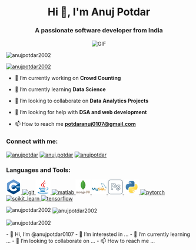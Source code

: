 <h1 align="center">Hi 👋, I'm Anuj Potdar</h1>
<h3 align="center">A passionate software developer from India</h3>

<div align="center">
  <img align="center" alt="GIF" src="https://github.com/abhisheknaiidu/abhisheknaiidu/blob/master/code.gif?raw=true" width="720" height="340" />
</div>

<p align="left"> <img src="https://komarev.com/ghpvc/?username=anujpotdar2002&label=Profile%20views&color=0e75b6&style=flat" alt="anujpotdar2002" /> </p>

<p align="left"> <a href="https://github.com/ryo-ma/github-profile-trophy"><img src="https://github-profile-trophy.vercel.app/?username=anujpotdar2002" alt="anujpotdar2002" /></a> </p>

- 🔭 I’m currently working on **Crowd Counting**

- 🌱 I’m currently learning **Data Science**

- 👯 I’m looking to collaborate on **Data Analytics Projects**

- 🤝 I’m looking for help with **DSA and web development**

- 📫 How to reach me **potdaranuj0107@gmail.com**

<h3 align="left">Connect with me:</h3>
<p align="left">
<a href="https://linkedin.com/in/anujpotdar" target="blank"><img align="center" src="https://raw.githubusercontent.com/rahuldkjain/github-profile-readme-generator/master/src/images/icons/Social/linked-in-alt.svg" alt="anujpotdar" height="30" width="40" /></a>
<a href="https://instagram.com/anuj.potdar" target="blank"><img align="center" src="https://raw.githubusercontent.com/rahuldkjain/github-profile-readme-generator/master/src/images/icons/Social/instagram.svg" alt="anuj.potdar" height="30" width="40" /></a>
<a href="https://auth.geeksforgeeks.org/user/anujpotdar" target="blank"><img align="center" src="https://raw.githubusercontent.com/rahuldkjain/github-profile-readme-generator/master/src/images/icons/Social/geeks-for-geeks.svg" alt="anujpotdar" height="30" width="40" /></a>
</p>

<h3 align="left">Languages and Tools:</h3>
<p align="left"> <a href="https://www.w3schools.com/cpp/" target="_blank" rel="noreferrer"> <img src="https://raw.githubusercontent.com/devicons/devicon/master/icons/cplusplus/cplusplus-original.svg" alt="cplusplus" width="40" height="40"/> </a> <a href="https://git-scm.com/" target="_blank" rel="noreferrer"> <img src="https://www.vectorlogo.zone/logos/git-scm/git-scm-icon.svg" alt="git" width="40" height="40"/> </a> <a href="https://www.java.com" target="_blank" rel="noreferrer"> <img src="https://raw.githubusercontent.com/devicons/devicon/master/icons/java/java-original.svg" alt="java" width="40" height="40"/> </a> <a href="https://www.mathworks.com/" target="_blank" rel="noreferrer"> <img src="https://upload.wikimedia.org/wikipedia/commons/2/21/Matlab_Logo.png" alt="matlab" width="40" height="40"/> </a> <a href="https://www.mongodb.com/" target="_blank" rel="noreferrer"> <img src="https://raw.githubusercontent.com/devicons/devicon/master/icons/mongodb/mongodb-original-wordmark.svg" alt="mongodb" width="40" height="40"/> </a> <a href="https://www.mysql.com/" target="_blank" rel="noreferrer"> <img src="https://raw.githubusercontent.com/devicons/devicon/master/icons/mysql/mysql-original-wordmark.svg" alt="mysql" width="40" height="40"/> </a> <a href="https://www.photoshop.com/en" target="_blank" rel="noreferrer"> <img src="https://raw.githubusercontent.com/devicons/devicon/master/icons/photoshop/photoshop-line.svg" alt="photoshop" width="40" height="40"/> </a> <a href="https://www.python.org" target="_blank" rel="noreferrer"> <img src="https://raw.githubusercontent.com/devicons/devicon/master/icons/python/python-original.svg" alt="python" width="40" height="40"/> </a> <a href="https://pytorch.org/" target="_blank" rel="noreferrer"> <img src="https://www.vectorlogo.zone/logos/pytorch/pytorch-icon.svg" alt="pytorch" width="40" height="40"/> </a> <a href="https://scikit-learn.org/" target="_blank" rel="noreferrer"> <img src="https://upload.wikimedia.org/wikipedia/commons/0/05/Scikit_learn_logo_small.svg" alt="scikit_learn" width="40" height="40"/> </a> <a href="https://www.tensorflow.org" target="_blank" rel="noreferrer"> <img src="https://www.vectorlogo.zone/logos/tensorflow/tensorflow-icon.svg" alt="tensorflow" width="40" height="40"/> </a> </p>

<p><img align="left" src="https://github-readme-stats.vercel.app/api/top-langs?username=anujpotdar2002&show_icons=true&locale=en&layout=compact" alt="anujpotdar2002" /></p>

<p>&nbsp;<img align="center" src="https://github-readme-stats.vercel.app/api?username=anujpotdar2002&show_icons=true&locale=en" alt="anujpotdar2002" /></p>

<p><img align="center" src="https://github-readme-streak-stats.herokuapp.com/?user=anujpotdar2002&" alt="anujpotdar2002" /></p>
- 👋 Hi, I’m @anujpotdar0107
- 👀 I’m interested in ...
- 🌱 I’m currently learning ...
- 💞️ I’m looking to collaborate on ...
- 📫 How to reach me ...

<!---
AnujPotdar2002/AnujPotdar2002 is a ✨ special ✨ repository because its `README.md` (this file) appears on your GitHub profile.
You can click the Preview link to take a look at your changes.
--->
